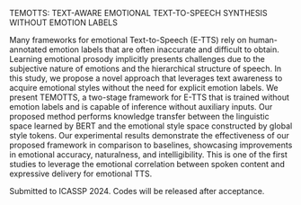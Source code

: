 TEMOTTS: TEXT-AWARE EMOTIONAL TEXT-TO-SPEECH SYNTHESIS WITHOUT EMOTION LABELS

Many frameworks for emotional Text-to-Speech (E-TTS) rely on human-annotated emotion labels that are often inaccurate and difficult to obtain. 
Learning emotional prosody implicitly presents challenges due to the subjective nature of emotions and the hierarchical structure of speech. In this study, we propose a novel approach that leverages text awareness to acquire emotional styles without the need for explicit emotion labels. We present TEMOTTS, a two-stage framework for E-TTS that is trained without emotion labels and is capable of inference without auxiliary inputs. Our proposed method performs knowledge transfer between the linguistic space learned by BERT and the emotional style space constructed by global style tokens. Our experimental results demonstrate the effectiveness of our proposed framework in comparison to baselines, showcasing improvements in emotional accuracy, naturalness, and intelligibility. This is one of the first studies to leverage the emotional correlation between spoken content and expressive delivery for emotional TTS.

Submitted to ICASSP 2024. Codes will be released after acceptance.
